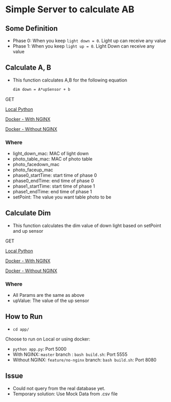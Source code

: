 # Simple Server to calculate AB

## Some Definition

- Phase 0: When you keep `light down = 0`. Light up can receive any value
- Phase 1: When you keep `light up = 0`. Light Down can receive any value

## Calculate A, B

- This function calculates A,B for the following equation

  ```txt
  dim down = A*upSensor + b
  ```

GET

[Local Python](http://localhost:5000/calAB?light_down_mac=00124b00168ac785&photo_table_mac=00124b00168ac7d5&photo_facedown_mac=00124b00168ad1b6&photo_faceup_mac=00124b001684eed2&phase0_startTime=2019-11-19%2003:01:00&phase0_endTime=2019-11-19%2003:23:00&phase1_startTime=2019-11-19%2003:24:00&phase1_endTime=2019-11-19%2004:15:00&setPoint=250)

[Docker - With NGINX](http://localhost:5555/calAB?light_down_mac=00124b00168ac785&photo_table_mac=00124b00168ac7d5&photo_facedown_mac=00124b00168ad1b6&photo_faceup_mac=00124b001684eed2&phase0_startTime=2019-11-19%2003:01:00&phase0_endTime=2019-11-19%2003:23:00&phase1_startTime=2019-11-19%2003:24:00&phase1_endTime=2019-11-19%2004:15:00&setPoint=250)

[Docker - Without NGINX](http://localhost:8080/calAB?light_down_mac=00124b00168ac785&photo_table_mac=00124b00168ac7d5&photo_facedown_mac=00124b00168ad1b6&photo_faceup_mac=00124b001684eed2&phase0_startTime=2019-11-19%2003:01:00&phase0_endTime=2019-11-19%2003:23:00&phase1_startTime=2019-11-19%2003:24:00&phase1_endTime=2019-11-19%2004:15:00&setPoint=206)

### Where

- light_down_mac: MAC of light down
- photo_table_mac: MAC of photo table
- photo_facedown_mac
- photo_faceup_mac
- phase0_startTime: start time of phase 0
- phase0_endTime: end time of phase 0
- phase1_startTime: start time of phase 1
- phase1_endTime: end time of phase 1
- setPoint: The value you want table photo to be

## Calculate Dim

- This function calculates the dim value of down light based on setPoint and up sensor

GET

[Local Python](http://localhost:5000/calDim?light_down_mac=00124b00168ac785&photo_table_mac=00124b00168ac7d5&photo_facedown_mac=00124b00168ad1b6&photo_faceup_mac=00124b001684eed2&phase0_startTime=2019-11-19%2003:01:00&phase0_endTime=2019-11-19%2003:23:00&phase1_startTime=2019-11-19%2003:24:00&phase1_endTime=2019-11-19%2004:15:00&setPoint=261&upValue=432)

[Docker - With NGINX](http://localhost:5555/calDim?light_down_mac=00124b00168ac785&photo_table_mac=00124b00168ac7d5&photo_facedown_mac=00124b00168ad1b6&photo_faceup_mac=00124b001684eed2&phase0_startTime=2019-11-19%2003:01:00&phase0_endTime=2019-11-19%2003:23:00&phase1_startTime=2019-11-19%2003:24:00&phase1_endTime=2019-11-19%2004:15:00&setPoint=261&upValue=432)

[Docker - Without NGINX](http://localhost:8080/calDim?light_down_mac=00124b00168ac785&photo_table_mac=00124b00168ac7d5&photo_facedown_mac=00124b00168ad1b6&photo_faceup_mac=00124b001684eed2&phase0_startTime=2019-11-19%2003:01:00&phase0_endTime=2019-11-19%2003:23:00&phase1_startTime=2019-11-19%2003:24:00&phase1_endTime=2019-11-19%2004:15:00&setPoint=261&upValue=432)

### Where

- All Params are the same as above
- upValue: The value of the up sensor

## How to Run

- `cd app/`

Choose to run on Local or using docker:

- `python app.py`: Port 5000
- With NGINX: `master` branch : `bash build.sh`: Port 5555
- Without NGINX: `feature/no-nginx` branch: `bash build.sh`: Port 8080

## Issue

- Could not query from the real database yet.
- Temporary solution: Use Mock Data from .csv file
